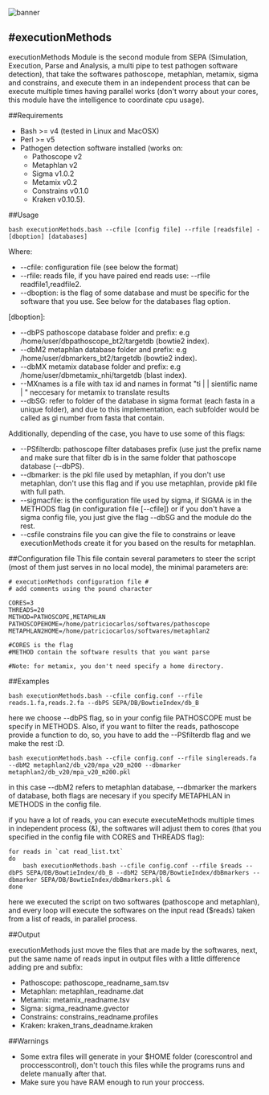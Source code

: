 ![banner](https://raw.githubusercontent.com/microgenomics/tutorials/master/img/microgenomics.png)

#executionMethods
----------------

executionMethods Module is the second module from SEPA (Simulation, Execution, Parse and Analysis,  a multi pipe to test pathogen software detection), that take the softwares pathoscope, metaphlan, metamix, sigma and constrains, and execute them in an independent process that can be execute multiple times having parallel works (don't worry about your cores, this module have the intelligence to coordinate cpu usage). 

##Requirements

* Bash >= v4 (tested in Linux and MacOSX)
* Perl >= v5
* Pathogen detection software installed (works on: 
	* Pathoscope v2
	* Metaphlan v2
	* Sigma v1.0.2
	* Metamix v0.2
	* Constrains v0.1.0
	* Kraken v0.10.5).

##Usage

	bash executionMethods.bash --cfile [config file] --rfile [readsfile] -[dboption] [databases]
	
Where:
	
* --cfile: configuration file (see below the format)
* --rfile: reads file, if you have paired end reads use: --rfile readfile1,readfile2.
* --dboption: is the flag of some database and must be specific for the software that you use. See below for the databases flag option.

[dboption]:

* --dbPS pathoscope database folder and prefix: e.g /home/user/dbpathoscope_bt2/targetdb (bowtie2 index).
* --dbM2 metaphlan database folder and prefix: e.g /home/user/dbmarkers_bt2/targetdb (bowtie2 index).
* --dbMX metamix database folder and prefix: e.g /home/user/dbmetamix_nhi/targetdb (blast index).
* --MXnames is a file with tax id and names in format "ti | | sientific name |	" neccesary for metamix to translate results
* --dbSG: refer to folder of the database in sigma format (each fasta in a unique folder), and due to this implementation, each subfolder would be called as gi number from fasta that contain.

Additionally, depending of the case, you have to use some of this flags:

* --PSfilterdb: pathoscope filter databases prefix (use just the prefix name and make sure that filter db is in the same folder that pathoscope database (--dbPS).
* --dbmarker: is the pkl file used by metaphlan, if you don't use metaphlan, don't use this flag and if you use metaphlan, provide pkl file with full path.
* --sigmacfile: is the configuration file used by sigma, if SIGMA is in the METHODS flag (in configuration file [--cfile]) or if you don't have a sigma config file, you just give the flag --dbSG and the module do the rest.
* --csfile constrains file you can give the file to constrains or leave executionMethods create it for you based on the results for metaphlan.


##Configuration file
This file contain several parameters to steer the script (most of them just serves in no local mode), the minimal parameters are:

	# executionMethods configuration file #
	# add comments using the pound character

	CORES=3
	THREADS=20
	METHOD=PATHOSCOPE,METAPHLAN
	PATHOSCOPEHOME=/home/patriciocarlos/softwares/pathoscope
	METAPHLAN2HOME=/home/patriciocarlos/softwares/metaphlan2

	#CORES is the flag
	#METHOD contain the software results that you want parse
	
	#Note: for metamix, you don't need specify a home directory.

##Examples

	bash executionMethods.bash --cfile config.conf --rfile reads.1.fa,reads.2.fa --dbPS SEPA/DB/BowtieIndex/db_B

here we choose --dbPS flag, so in your config file PATHOSCOPE must be specify in METHODS. Also, if you want to filter the reads, pathoscope provide a function to do, so, you have to add the --PSfilterdb flag and we make the rest :D.

	bash executionMethods.bash --cfile config.conf --rfile singlereads.fa --dbM2 metaphlan2/db_v20/mpa_v20_m200 --dbmarker metaphlan2/db_v20/mpa_v20_m200.pkl

in this case --dbM2 refers to metaphlan database, --dbmarker the markers of database, both flags are necesary if you specify METAPHLAN in METHODS in the config file.

if you have a lot of reads, you can execute executeMethods multiple times in independent process (&), the softwares will adjust them to cores (that you specified in the config file with CORES and THREADS flag):

	for reads in `cat read_list.txt`
	do
		bash executionMethods.bash --cfile config.conf --rfile $reads --dbPS SEPA/DB/BowtieIndex/db_B --dbM2 SEPA/DB/BowtieIndex/dbBmarkers --dbmarker SEPA/DB/BowtieIndex/dbBmarkers.pkl &
	done
	
here we executed the script on two softwares (pathoscope and metaphlan), and every loop will execute the softwares on the input read ($reads) taken from a list of reads, in parallel process.

##Output

executionMethods just move the files that are made by the softwares, next, put the same name of reads input in output files with a little difference adding pre and subfix:

* Pathoscope: pathoscope\_readname_sam.tsv
* Metaphlan: metaphlan\_readname.dat
* Metamix: metamix\_readname.tsv
* Sigma: sigma\_readname.gvector
* Constrains: constrains\_readname.profiles
* Kraken: kraken\_trans\_deadname.kraken

##Warnings
* Some extra files will generate in your $HOME folder (corescontrol and proccesscontrol), don't touch this files while the programs runs and delete manually after that.
* Make sure you have RAM enough to run your proccess.